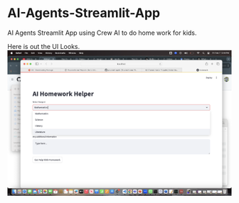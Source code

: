 # AI-Agents-Streamlit-App
AI Agents Streamlit App using Crew AI to do home work for kids.

Here is out the UI Looks.
![AI Homework Helper UI DEMO](AIHomeworkHelperUIPOC.png)
